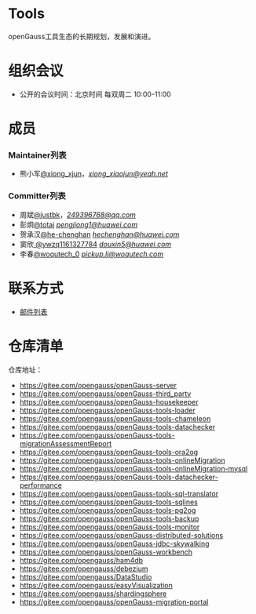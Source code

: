 
# Tools

openGauss工具生态的长期规划，发展和演进。


# 组织会议

- 公开的会议时间：北京时间 每双周二 10:00-11:00


# 成员


### Maintainer列表

- 熊小军[@xiong_xjun](https://gitee.com/xiong_xjun)，*xiong_xiaojun@yeah.net*


### Committer列表

- 周斌[@justbk](https://gitee.com/justbk)，*249396768@qq.com*
- 彭炯[@totaj](https://gitee.com/totaj) *pengjiong1@huawei.com*
- 贺承汉[@he-chenghan](https://gitee.com/he-chenghan) *hechenghan@huawei.com*
- 窦欣[ @ywzq1161327784](https://gitee.com/ywzq1161327784) *douxin5@huawei.com*
- 李春[@woqutech_0](https://gitee.com/woqutech_0) *pickup.li@woqutech.com*

# 联系方式

- [邮件列表](https://mailweb.opengauss.org/postorius/lists/tools.opengauss.org/)

# 仓库清单

仓库地址：
- https://gitee.com/opengauss/openGauss-server
- https://gitee.com/opengauss/openGauss-third_party
- https://gitee.com/opengauss/openGauss-housekeeper
- https://gitee.com/opengauss/openGauss-tools-loader
- https://gitee.com/opengauss/openGauss-tools-chameleon
- https://gitee.com/opengauss/openGauss-tools-datachecker
- https://gitee.com/opengauss/openGauss-tools-migrationAssessmentReport
- https://gitee.com/opengauss/openGauss-tools-ora2og
- https://gitee.com/opengauss/openGauss-tools-onlineMigration
- https://gitee.com/opengauss/openGauss-tools-onlineMigration-mysql
- https://gitee.com/opengauss/openGauss-tools-datachecker-performance
- https://gitee.com/opengauss/openGauss-tools-sql-translator
- https://gitee.com/opengauss/openGauss-tools-sqlines
- https://gitee.com/opengauss/openGauss-tools-pg2og
- https://gitee.com/opengauss/openGauss-tools-backup
- https://gitee.com/opengauss/openGauss-tools-monitor
- https://gitee.com/opengauss/openGauss-distributed-solutions
- https://gitee.com/opengauss/openGauss-jdbc-skywalking
- https://gitee.com/opengauss/openGauss-workbench
- https://gitee.com/opengauss/ham4db
- https://gitee.com/opengauss/debezium
- https://gitee.com/opengauss/DataStudio
- https://gitee.com/opengauss/easyVisualization
- https://gitee.com/opengauss/shardingsphere
- https://gitee.com/opengauss/openGauss-migration-portal
